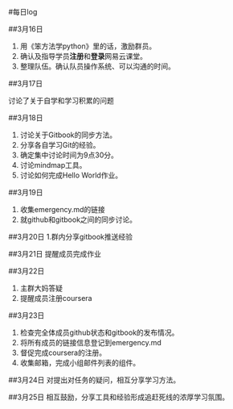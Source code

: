 #每日log

##3月16日

1. 用《笨方法学python》里的话，激励群员。
2. 确认及指导学员**注册**和**登录**网易云课堂。
3. 整理队伍。确认队员操作系统、可以沟通的时间。

##3月17日

讨论了关于自学和学习积累的问题  

##3月18日  
1. 讨论关于Gitbook的同步方法。  
2. 分享各自学习Git的经验。  
3. 确定集中讨论时间为9点30分。  
4. 讨论mindmap工具。  
5. 讨论如何完成Hello World作业。  

##3月19日
1. 收集emergency.md的链接
2. 就github和gitbook之间的同步讨论。

##3月20日
1.群内分享gitbook推送经验

##3月21日
提醒成员完成作业

##3月22日
1. 主群大妈答疑
2. 提醒成员注册coursera

##3月23日
1. 检查完全体成员github状态和gitbook的发布情况。
2. 将所有成员的链接信息登记到emergency.md
3. 督促完成coursera的注册。
4. 收集邮箱，完成小组邮件列表的组件。

##3月24日
对提出对任务的疑问，相互分享学习方法。

##3月25日
相互鼓励，分享工具和经验形成追赶死线的浓厚学习氛围。

